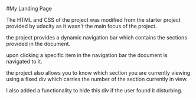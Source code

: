 #My Landing Page

The HTML and CSS of the project was modified from the starter project provided by udacity
as it wasn't the main focus of the project.


the project provides a dynamic navigation bar which contains the sections provided
in the document.

upon clicking a specific item in the navigation bar the document is navigated to it.

the project also allows you to know which section you are currently viewing using a 
fixed div which carries the number of the section currently in view.

I also added a functionality to hide this div if the user found it disturbing.